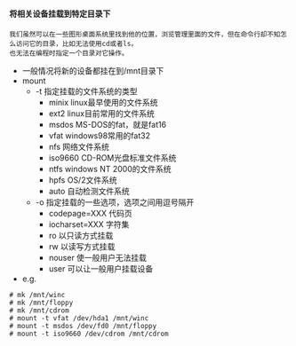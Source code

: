 #### 将相关设备挂载到特定目录下
```
我们虽然可以在一些图形桌面系统里找到他的位置，浏览管理里面的文件，但在命令行却不知怎么访问它的目录，比如无法使用cd或者ls。
也无法在编程时指定一个目录对它操作。
```
* 一般情况将新的设备都挂在到/mnt目录下
* mount
    * -t 指定挂载的文件系统的类型
        * minix linux最早使用的文件系统
        * ext2 linux目前常用的文件系统
        * msdos MS-DOS的fat，就是fat16
        * vfat windows98常用的fat32
        * nfs 网络文件系统
        * iso9660 CD-ROM光盘标准文件系统
        * ntfs windows NT 2000的文件系统
        * hpfs OS/2文件系统
        * auto 自动检测文件系统   
    * -o 指定挂载的一些选项，选项之间用逗号隔开
        * codepage=XXX 代码页
        * iocharset=XXX 字符集
        * ro 以只读方式挂载
        * rw 以读写方式挂载
        * nouser 使一般用户无法挂载
        * user 可以让一般用户挂载设备
* e.g.
```
# mk /mnt/winc
# mk /mnt/floppy
# mk /mnt/cdrom
# mount -t vfat /dev/hda1 /mnt/winc
# mount -t msdos /dev/fd0 /mnt/floppy
# mount -t iso9660 /dev/cdrom /mnt/cdrom
```
        